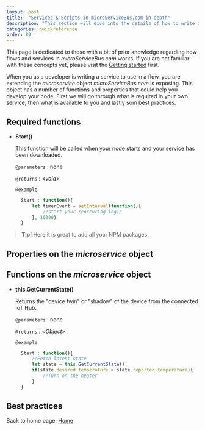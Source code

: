 ```yaml
---
layout: post
title:  "Services & Scripts in microServiceBus.com in depth"
description: "This section will dive into the details of how to write a Service. Learn more about how you can enhance productivity through our Tips & Tricks."
categories: quickreference
order: 80
---
```


This page is dedicated to those with a bit of prior knowledge regarding how flows and services in *microServiceBus.com* works. If you are not familiar with these concepts yet, please visit the [Getting started](../gettingstarted/) first.

When you as a developer is writing a service to use in a flow, you are extending the *microservice* object *microServiceBus.com* is exposing. This object has a number of functions and properties that could help you develop your code. First we will go through what is required in your own service, then what is available to you and lastly som best practices.

## Required functions

* **Start()**

  This function will be called when your node starts and your service has been downloaded.
  
  `@parameters` : none

  `@returns` : <_void_>

  `@example`

  ```javascript
    Start : function(){
        let timerEvent = setInterval(function(){
            //start your reoccuring logic
        }, 10000)
    }
  ```

> **Tip!**
> Here it is great to add all your NPM packages.

## Properties on the *microservice* object

## Functions on the *microservice* object

* **this.GetCurrentState()**

  Returns the "device twin" or "shadow" of the device from the connected IoT Hub.
  
  `@parameters` : none

  `@returns` : <_Object_>

  `@example`

  ```javascript
    Start : function(){
        //Fetch latest state
        let state = this.GetCurrentState();
        if(state.desired.temperature > state.reported.temperature){
            //Turn on the heater
        }
    }
  ```

## Best practices

Back to home page: [Home](/)